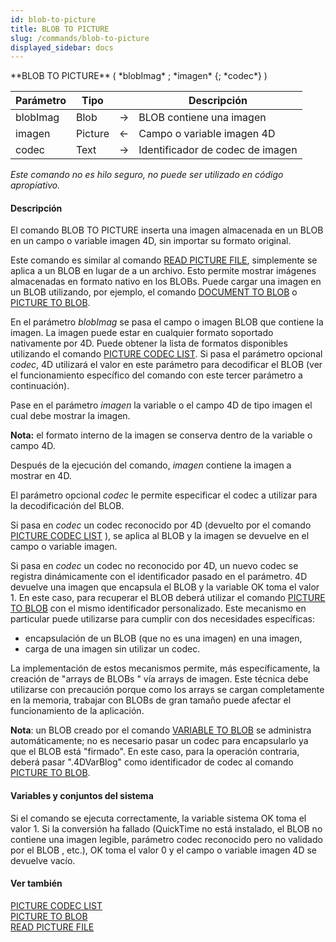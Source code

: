 ```yaml
---
id: blob-to-picture
title: BLOB TO PICTURE
slug: /commands/blob-to-picture
displayed_sidebar: docs
---
```


<!--REF #_command_.BLOB TO PICTURE.Syntax-->**BLOB TO PICTURE** ( *blobImag* ; *imagen* {; *codec*} )<!-- END REF-->
<!--REF #_command_.BLOB TO PICTURE.Params-->
| Parámetro | Tipo |  | Descripción |
| --- | --- | --- | --- |
| blobImag | Blob | &#8594;  | BLOB contiene una imagen |
| imagen | Picture | &#8592; | Campo o variable imagen 4D |
| codec | Text | &#8594;  | Identificador de codec de imagen |

<!-- END REF-->

*Este comando no es hilo seguro, no puede ser utilizado en código apropiativo.*


#### Descripción 

<!--REF #_command_.BLOB TO PICTURE.Summary-->El comando BLOB TO PICTURE inserta una imagen almacenada en un BLOB en un campo o variable imagen 4D, sin importar su formato original.<!-- END REF-->

Este comando es similar al comando [READ PICTURE FILE](read-picture-file.md), simplemente se aplica a un BLOB en lugar de a un archivo. Esto permite mostrar imágenes almacenadas en formato nativo en los BLOBs. Puede cargar una imagen en un BLOB utilizando, por ejemplo, el comando [DOCUMENT TO BLOB](document-to-blob.md) o [PICTURE TO BLOB](picture-to-blob.md).

En el parámetro *blobImag* se pasa el campo o imagen BLOB que contiene la imagen. La imagen puede estar en cualquier formato soportado nativamente por 4D. Puede obtener la lista de formatos disponibles utilizando el comando [PICTURE CODEC LIST](picture-codec-list.md). Si pasa el parámetro opcional *codec*, 4D utilizará el valor en este parámetro para decodificar el BLOB (ver el funcionamiento específico del comando con este tercer parámetro a continuación).

Pase en el parámetro *imagen* la variable o el campo 4D de tipo imagen el cual debe mostrar la imagen. 

**Nota:** el formato interno de la imagen se conserva dentro de la variable o campo 4D. 

Después de la ejecución del comando, *imagen* contiene la imagen a mostrar en 4D.

El parámetro opcional *codec* le permite especificar el codec a utilizar para la decodificación del BLOB.

Si pasa en *codec* un codec reconocido por 4D (devuelto por el comando [PICTURE CODEC LIST](picture-codec-list.md) ), se aplica al BLOB y la imagen se devuelve en el campo o variable imagen. 

Si pasa en *codec* un codec no reconocido por 4D, un nuevo codec se registra dinámicamente con el identificador pasado en el parámetro. 4D devuelve una imagen que encapsula el BLOB y la variable OK toma el valor 1\. En este caso, para recuperar el BLOB deberá utilizar el comando [PICTURE TO BLOB](picture-to-blob.md) con el mismo identificador personalizado. Este mecanismo en particular puede utilizarse para cumplir con dos necesidades específicas: 

* encapsulación de un BLOB (que no es una imagen) en una imagen,
* carga de una imagen sin utilizar un codec.

La implementación de estos mecanismos permite, más específicamente, la creación de "arrays de BLOBs " vía arrays de imagen. Este técnica debe utilizarse con precaución porque como los arrays se cargan completamente en la memoria, trabajar con BLOBs de gran tamaño puede afectar el funcionamiento de la aplicación. 

**Nota**: un BLOB creado por el comando [VARIABLE TO BLOB](variable-to-blob.md) se administra automáticamente; no es necesario pasar un codec para encapsularlo ya que el BLOB está "firmado". En este caso, para la operación contraria, deberá pasar ".4DVarBlog" como identificador de codec al comando [PICTURE TO BLOB](picture-to-blob.md). 

#### Variables y conjuntos del sistema 

Si el comando se ejecuta correctamente, la variable sistema OK toma el valor 1\. Si la conversión ha fallado (QuickTime no está instalado, el BLOB no contiene una imagen legible, parámetro codec reconocido pero no validado por el BLOB , etc.), OK toma el valor 0 y el campo o variable imagen 4D se devuelve vacío.

#### Ver también 

[PICTURE CODEC LIST](picture-codec-list.md)  
[PICTURE TO BLOB](picture-to-blob.md)  
[READ PICTURE FILE](read-picture-file.md)  